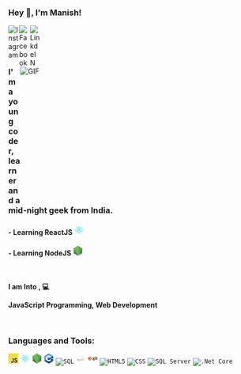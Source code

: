 <!--
**manish-kushwah/manish-kushwah** is a ✨ _special_ ✨ repository because its `README.md` (this file) appears on your GitHub profile.

Here are some ideas to get you started:

- 🔭 I’m currently working on ...
- 🌱 I’m currently learning ...
- 👯 I’m looking to collaborate on ...
- 🤔 I’m looking for help with ...
- 💬 Ask me about ...
- 📫 How to reach me: ...
- 😄 Pronouns: ...
- ⚡ Fun fact: ...
-->


### Hey 👋, I'm Manish!

<a href="https://www.instagram.com/maniish_kushwah/">
  <img align="left" alt="Instagram" width="22px" src="https://cdn.jsdelivr.net/npm/simple-icons@v3/icons/instagram.svg" />
</a>
<a href="https://www.facebook.com/manikushwah.9">
  <img align="left" alt="Facebook" width="22px" src="https://cdn.jsdelivr.net/npm/simple-icons@3.1.0/icons/facebook.svg" />
</a>
<a href="https://www.linkedin.com/in/manishkushwah758/">
  <img align="left" alt="LinkdeIN" width="22px" src="https://cdn.jsdelivr.net/npm/simple-icons@v3/icons/linkedin.svg" />
</a>

<br />

<br /><img align="right" alt="GIF" width="480" height="280" src="https://media.giphy.com/media/3o7qE1YN7aBOFPRw8E/giphy.gif" />

### I'm a young coder, learner and a mid-night geek from India.

#### -  Learning ReactJS <code><img height="20" src="https://raw.githubusercontent.com/github/explore/80688e429a7d4ef2fca1e82350fe8e3517d3494d/topics/react/react.png"></code>
#### -  Learning NodeJS <code><img height="20" src="https://raw.githubusercontent.com/github/explore/80688e429a7d4ef2fca1e82350fe8e3517d3494d/topics/nodejs/nodejs.png"></code>

<br />

**I am Into , 💻**

**JavaScript Programming, Web Development**

<br />

### Languages and Tools:

<code><img title="JS" height="20" src="https://raw.githubusercontent.com/github/explore/80688e429a7d4ef2fca1e82350fe8e3517d3494d/topics/javascript/javascript.png"></code>
<code><img title="React" height="20" src="https://raw.githubusercontent.com/github/explore/80688e429a7d4ef2fca1e82350fe8e3517d3494d/topics/react/react.png"></code>
<code><img title="Node" height="20" src="https://raw.githubusercontent.com/github/explore/80688e429a7d4ef2fca1e82350fe8e3517d3494d/topics/nodejs/nodejs.png"></code>
<code><img title="C++" height="20" src="https://raw.githubusercontent.com/github/explore/80688e429a7d4ef2fca1e82350fe8e3517d3494d/topics/cpp/cpp.png"></code>
<code><img title="SQL" height="20" src="https://e7.pngegg.com/pngimages/28/601/png-clipart-sql-logo-illustration-microsoft-azure-sql-database-microsoft-sql-server-database-blue-text-thumbnail.png"></code>
<code><img title="MySQL" height="20" src="https://raw.githubusercontent.com/github/explore/80688e429a7d4ef2fca1e82350fe8e3517d3494d/topics/mysql/mysql.png"></code>
<code><img title="GitHub" height="20" src="https://raw.githubusercontent.com/github/explore/80688e429a7d4ef2fca1e82350fe8e3517d3494d/topics/git/git.png"></code>
<code><img title="HTML5" height="20" src="https://www.w3.org/html/logo/downloads/HTML5_Logo_512.png"></code>
<code><img title="CSS" height="20" src="https://cdn.clipart.email/2483a64ba9ab3f2b415e8b96a048ea33_bootstrap-social-media-icons-html-css-js-logo-png-image-with-_840-859.png"></code>
<code><img title="SQL Server" height="20" src="https://www.pragimtech.com/wp-content/uploads/2019/04/MSSQLServer.png"></code>
<code><img title=".Net Core" height="20" src="https://upload.wikimedia.org/wikipedia/commons/thumb/e/ee/.NET_Core_Logo.svg/1200px-.NET_Core_Logo.svg.png"></code>

<br />

<!-- 
![Manish's github stats](https://github-readme-stats.vercel.app/api?username=manish-kushwah&show_icons=true&title_color=fff&icon_color=79ff97&text_color=9f9f9f&bg_color=151515&line_height=30&hide=[%22contribs%22,%22prs%22]) 
-->
